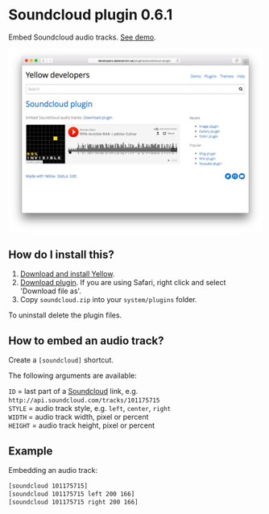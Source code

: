 Soundcloud plugin 0.6.1
=======================
Embed Soundcloud audio tracks. [See demo](http://developers.datenstrom.se/plugins/soundcloud-plugin).

[![Screenshot](soundcloud-plugin.jpg?raw=true)](http://developers.datenstrom.se/plugins/soundcloud-plugin)

How do I install this?
----------------------
1. [Download and install Yellow](https://github.com/datenstrom/yellow/).
2. [Download plugin](https://github.com/datenstrom/yellow-plugins/raw/master/zip/soundcloud.zip). If you are using Safari, right click and select 'Download file as'.
3. Copy `soundcloud.zip` into your `system/plugins` folder.

To uninstall delete the plugin files.

How to embed an audio track?
----------------------------
Create a `[soundcloud]` shortcut.
 
The following arguments are available:

`ID` = last part of a [Soundcloud](http://www.soundcloud.com/) link, e.g. `http://api.soundcloud.com/tracks/101175715`  
`STYLE` = audio track style, e.g. `left`, `center`, `right`  
`WIDTH` = audio track width, pixel or percent  
`HEIGHT` = audio track height, pixel or percent   

Example
-------
Embedding an audio track:

    [soundcloud 101175715]
    [soundcloud 101175715 left 200 166]
    [soundcloud 101175715 right 200 166]

